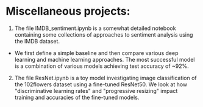 # Miscellaneous projects:

1. The file IMDB_sentiment.ipynb is a somewhat detailed notebook containing some collections of approaches to sentiment analysis using the IMDB dataset.
  -  We first define a simple baseline and then compare various deep learning and machine learning approaches. The most successful model is a combination of various models achieving test accuracy of ~92%.

2. The file ResNet.ipynb is a toy model investigating image classification of the 102flowers dataset using a fine-tuned ResNet50. We look at how "discriminative learning rates" and "progressive resizing" impact training and accuracies of the fine-tuned models. 
